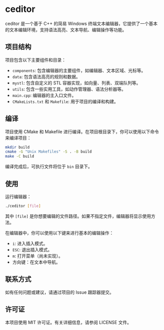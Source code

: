 # ceditor

ceditor 是一个基于 C++ 的简易 Windows 终端文本编辑器，它提供了一个基本的文本编辑环境，支持语法高亮、文本导航、编辑操作等功能。

## 项目结构

项目包含以下主要组件和目录：

- `components`: 包含编辑器的主要组件，如编辑器、文本区域、光标等。
- `data`: 包含语法高亮的规则和数据。
- `mystl`: 包含自定义的 STL 容器实现，如向量、列表、双端队列等。
- `utils`: 包含一些实用工具，如动作管理器、语法分析器等。
- `main.cpp`: 编辑器的主入口文件。
- `CMakeLists.txt` 和 `Makefile`: 用于项目的编译和构建。

## 编译

项目使用 CMake 和 Makefile 进行编译。在项目根目录下，你可以使用以下命令来编译项目：

```bash
mkdir build
cmake -G "Unix Makefiles" -S . -B build
make -C build
```

编译完成后，可执行文件将位于 `bin` 目录下。

## 使用

运行编辑器：

```bash
./ceditor [file]
```

其中 `[file]` 是你想要编辑的文件路径。如果不指定文件，编辑器将显示使用方法。

在编辑器中，你可以使用以下键来进行基本的编辑操作：

- `i`: 进入插入模式。
- `ESC`: 退出插入模式。
- `m`: 打开菜单（尚未实现）。
- 方向键：在文本中导航。

## 联系方式

如有任何问题或建议，请通过项目的 Issue 跟踪器提交。

## 许可证

本项目使用 MIT 许可证。有关详细信息，请参阅 LICENSE 文件。